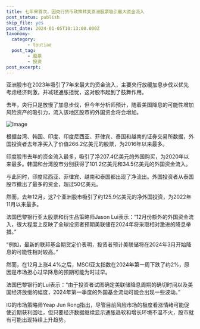 ```yaml
---
title: 七年来首次，因央行货币政策转变亚洲股票吸引最大资金流入
post_status: publish
skip_file: yes
post_date: 2024-01-05T10:13:00.000Z
taxonomy:
  category:
        - toutiao
  post_tag:
        - 股票
        - 投资
post_excerpt: 
---
```

亚洲股市在2023年吸引了7年来最大的资金流入，主要央行放缓加息步伐以优先考虑经济刺激，并减轻通胀担忧，这对股市起到了鼓舞作用。

去年，央行只是放慢了加息步伐，但今年分析师预计，随着美国降息的可能性增加风险资产的吸引力，流入该地区股市的外国资金将会增加。

![Image](https://images.unsplash.com/photo-1524492412937-b28074a5d7da?ixlib=rb-4.0.3&q=85&fm=jpg&crop=entropy&cs=srgb)

根据台湾、韩国、印度、印度尼西亚、菲律宾、泰国和越南的证券交易所数据，外国投资者去年净买入了价值266.2亿美元的股票，为2016年以来最多。

印度股市去年的资金流入最多，吸引了净207.4亿美元的外国购买，为2020年以来最多。韩国和台湾股市分别获得了101.2亿美元和34.5亿美元的外国资金流入。

与此同时，印度尼西亚、菲律宾、越南和泰国都出现了净流出。外国投资者从泰国股市撤出了最多的资金，超过50亿美元。

然而，去年12月，这7个亚洲股市吸引了约125.9亿美元的净外国投资，为2022年11月以来最多。

法国巴黎银行亚太股票和衍生品策略师Jason Lui表示：“12月份额外的外国资金流入，很大程度上反映了全球投资者预期美联储在2024年将采取相对激进的降息举措。”

“例如，最新的联邦基金期货定价表明，投资者预计美联储将在2024年3月开始降息的可能性相对较高。”

然而，在12月上涨4.4%之后，MSCI亚太指数在2024年第一周下跌了约2%，原因是市场担心过早降息的预期可能为时过早。

法国巴黎银行的Lui表示：“由于投资者试图确定美联储降息周期的确切时间以及美国经济放缓的幅度，2024年第一季度的外国基金流动可能会出现一些波动。”

IG的市场策略师Yeap Jun Rong指出，尽管目前风险市场的极度看涨情绪可能促使近期获利回吐，但只要经济数据继续显示通胀趋软和增长环境不温不火，股市就有可能出现持续上升趋势。